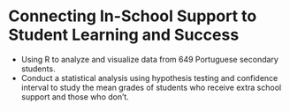 # Connecting In-School Support to Student Learning and Success 
-	Using R to analyze and visualize data from 649 Portuguese secondary students.
-	Conduct a statistical analysis using hypothesis testing and confidence interval to study the mean grades of students who receive extra school support and those who don’t.
